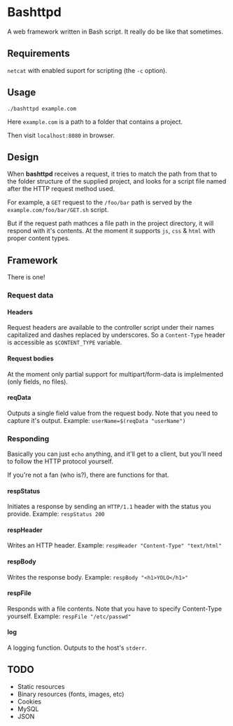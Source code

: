 # Bashttpd
A web framework written in Bash script. It really do be like that sometimes.

## Requirements
`netcat` with enabled suport for scripting (the `-c` option).

## Usage
`./bashttpd example.com`

Here `example.com` is a path to a folder that contains a project.

Then visit `localhost:8080` in browser.

## Design
When **bashttpd** receives a request, it tries to match the path from that to the folder structure of the supplied project, and looks for a script file named after the HTTP request method used.

For example, a `GET` request to the `/foo/bar` path is served by the `example.com/foo/bar/GET.sh` script.

But if the request path mathces a file path in the project directory, it will respond with it's contents. At the moment it supports `js`, `css` & `html` with proper content types.

## Framework
There is one!

### Request data

#### Headers
Request headers are available to the controller script under their names capitalized and dashes replaced by underscores. So a `Content-Type` header is accessible as `$CONTENT_TYPE` variable.

#### Request bodies
At the moment only partial support for multipart/form-data is implelmented (only fields, no files).

#### reqData
Outputs a single field value from the request body. Note that you need to capture it's output. Example: `userName=$(reqData "userName")`

### Responding
Basically you can just `echo` anything, and it'll get to a client, but you'll need to follow the HTTP protocol yourself.

If you're not a fan (who is?), there are functions for that.

#### respStatus
Initiates a response by sending an `HTTP/1.1` header with the status you provide. Example: `respStatus 200`

#### respHeader
Writes an HTTP header. Example: `respHeader "Content-Type" "text/html"`

#### respBody
Writes the response body. Example: `respBody "<h1>YOLO</h1>"`

#### respFile
Responds with a file contents. Note that you have to specify Content-Type yourself. Example: `respFile "/etc/passwd"`

#### log
A logging function. Outputs to the host's `stderr`.

## TODO
* Static resources
* Binary resources (fonts, images, etc)
* Cookies
* MySQL
* JSON
